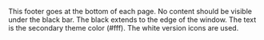 
This footer goes at the bottom of each page.
No content should be visible under the black bar.
The black extends to the edge of the window.
The text is the secondary theme color (#fff).
The white version icons are used.
